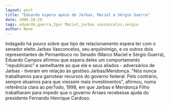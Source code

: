 ```yaml
---
layout: post
title: "Eduardo espera apoio de Jarbas, Maciel e Sérgio Guerra"
date: 2006-10-29
tags: eduardo,guerra,Igor Maciel,jarbas vasconcelos,sergio
author: None
---
```

Indagado há pouco sobre que tipo de relacionamento espera ter com o senador eleito Jarbas Vasconcelos, seu arquiinimigo, e os outros dois representantes de Pernambuco no Senado (Marco Maciel e Sérgio Guerra), Eduardo Campos afirmou que espera deles um comportamento \"republicano\" e semelhante ao que ele e seus aliados - adversários de Jarbas - tiveram em relação às gestões Jarbas/Mendonça.
\"Nòs nunca trabalhamos para garrotear recursos do governo federal. Pelo contrário, sempre atuamos para que viessem mais investimentos\", afirmou, numa referência clara ao per?odo, 1998, em que Jarbas e Mendonça Filho trabalharam para impedir que o governo Arraes recebesse ajuda do presidente Fernando Henrique Cardoso. 